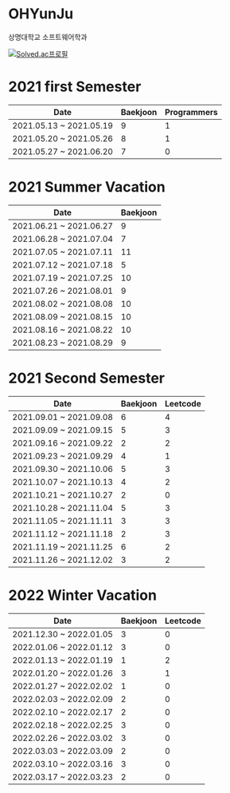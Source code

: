 # OHYunJu
상명대학교 소프트웨어학과

[![Solved.ac프로필](http://mazassumnida.wtf/api/v2/generate_badge?boj=bibi0218)](https://solved.ac/bibi0218)

# 2021 first Semester
Date | Baekjoon | Programmers
 -----|----------|----------
 2021.05.13 ~ 2021.05.19  | 9 | 1
 2021.05.20 ~ 2021.05.26  | 8 | 1
 2021.05.27 ~ 2021.06.20  | 7 | 0
 
# 2021 Summer Vacation
 Date | Baekjoon 
 -----|----------
 2021.06.21 ~ 2021.06.27  | 9 
 2021.06.28 ~ 2021.07.04  | 7
 2021.07.05 ~ 2021.07.11  | 11
 2021.07.12 ~ 2021.07.18  | 5
 2021.07.19 ~ 2021.07.25  | 10
 2021.07.26 ~ 2021.08.01  | 9
 2021.08.02 ~ 2021.08.08  | 10
 2021.08.09 ~ 2021.08.15  | 10
 2021.08.16 ~ 2021.08.22  | 10
 2021.08.23 ~ 2021.08.29  | 9

# 2021 Second Semester
 Date | Baekjoon | Leetcode
 -----|----------|----------
 2021.09.01 ~ 2021.09.08  | 6 | 4
 2021.09.09 ~ 2021.09.15  | 5 | 3
 2021.09.16 ~ 2021.09.22  | 2 | 2
 2021.09.23 ~ 2021.09.29  | 4 | 1
 2021.09.30 ~ 2021.10.06  | 5 | 3
 2021.10.07 ~ 2021.10.13  | 4 | 2
 2021.10.21 ~ 2021.10.27  | 2 | 0
 2021.10.28 ~ 2021.11.04  | 5 | 3
 2021.11.05 ~ 2021.11.11  | 3 | 3
 2021.11.12 ~ 2021.11.18  | 2 | 3
 2021.11.19 ~ 2021.11.25  | 6 | 2
 2021.11.26 ~ 2021.12.02  | 3 | 2
 
 # 2022 Winter Vacation
 Date | Baekjoon | Leetcode
 -----|----------|----------
 2021.12.30 ~ 2022.01.05  | 3 | 0
 2022.01.06 ~ 2022.01.12  | 3 | 0
 2022.01.13 ~ 2022.01.19  | 1 | 2
 2022.01.20 ~ 2022.01.26  | 3 | 1
 2022.01.27 ~ 2022.02.02  | 1 | 0
 2022.02.03 ~ 2022.02.09  | 2 | 0
 2022.02.10 ~ 2022.02.17  | 2 | 0
 2022.02.18 ~ 2022.02.25  | 3 | 0
 2022.02.26 ~ 2022.03.02  | 3 | 0
 2022.03.03 ~ 2022.03.09  | 2 | 0
 2022.03.10 ~ 2022.03.16  | 3 | 0
 2022.03.17 ~ 2022.03.23  | 2 | 0
